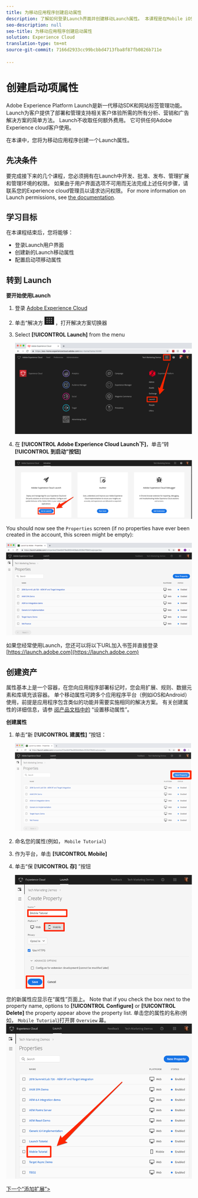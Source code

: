 ```yaml
---
title: 为移动应用程序创建启动属性
description: 了解如何登录Launch界面并创建移动Launch属性。 本课程是在Mobile iOS Swift应用程序中实施Experience cloud教程的一部分。
seo-description: null
seo-title: 为移动应用程序创建启动属性
solution: Experience Cloud
translation-type: tm+mt
source-git-commit: 7166d2933cc99bcbbd4713fba8f87fb0826b711e

---
```



# 创建启动项属性

Adobe Experience Platform Launch是新一代移动SDK和网站标签管理功能。 Launch为客户提供了部署和管理支持相关客户体验所需的所有分析、营销和广告解决方案的简单方法。 Launch不收取任何额外费用。 它可供任何Adobe Experience cloud客户使用。

在本课中，您将为移动应用程序创建一个Launch属性。

## 先决条件

要完成接下来的几个课程，您必须拥有在Launch中开发、批准、发布、管理扩展和管理环境的权限。 如果由于用户界面选项不可用而无法完成上述任何步骤，请联系您的Experience cloud管理员以请求访问权限。 For more information on Launch permissions, see [the documentation](https://docs.adobe.com/content/help/en/launch/using/reference/admin/user-permissions.html).

## 学习目标

在本课程结束后，您将能够：

* 登录Launch用户界面
* 创建新的Launch移动属性
* 配置启动项移动属性

## 转到 Launch

**要开始使用Launch**

1. 登录 [Adobe Experience Cloud](https://experiencecloud.adobe.com)

1. 单击“解决方 ![案切换器”图标](images/mobile-launch-solutionSwitcher.png) ，打开解决方案切换器

1. Select **[!UICONTROL Launch]** from the menu

   ![使用图标打开解决方案切换器，然后单击激活](images/mobile-launch-solutionSwitcherActivation.png)

1. 在 **[!UICONTROL Adobe Experience Cloud Launch下]**，单击“转 **[!UICONTROL 到启动”按钮]**

   ![单击“启动”按钮](images/mobile-launch-goToLaunch.png)

You should now see the `Properties` screen (if no properties have ever been created in the account, this screen might be empty):

![属性屏幕](images/mobile-launch-propertiesScreen.png)

如果您经常使用Launch，您还可以将以下URL加入书签并直接登录 [https://launch.adobe.com](https://launch.adobe.com)

## 创建资产

属性基本上是一个容器，在您向应用程序部署标记时，您会用扩展、规则、数据元素和库填充该容器。 单个移动属性可跨多个应用程序平台（例如iOS和Android）使用，前提是应用程序包含类似的功能并需要实施相同的解决方案。  有关创建属性的详细信息，请参 [阅产品文档中的](https://aep-sdks.gitbook.io/docs/getting-started/create-a-mobile-property) “设置移动属性”。

**创建属性**

1. 单击“新 **[!UICONTROL 建属性]** ”按钮：

   ![单击“新建属性”](images/mobile-launch-addNewProperty.png)

1. 命名您的属性(例如， `Mobile Tutorial`)
1. 作为平台，单击 **[!UICONTROL Mobile]**
1. 单击“保 **[!UICONTROL 存]** ”按钮

   ![创建新属性](images/mobile-launch-newProperty.png)

您的新属性应显示在“属性”页面上。 Note that if you check the box next to the property name, options to **[!UICONTROL Configure]** or **[!UICONTROL Delete]** the property appear above the property list. 单击您的属性的名称(例如， `Mobile Tutorial`)打开屏 `Overview` 幕。
![单击属性的名称以将其打开](images/mobile-launch-openProperty.png)

[下一个“添加扩展”&gt;](launch-add-extensions.md)
